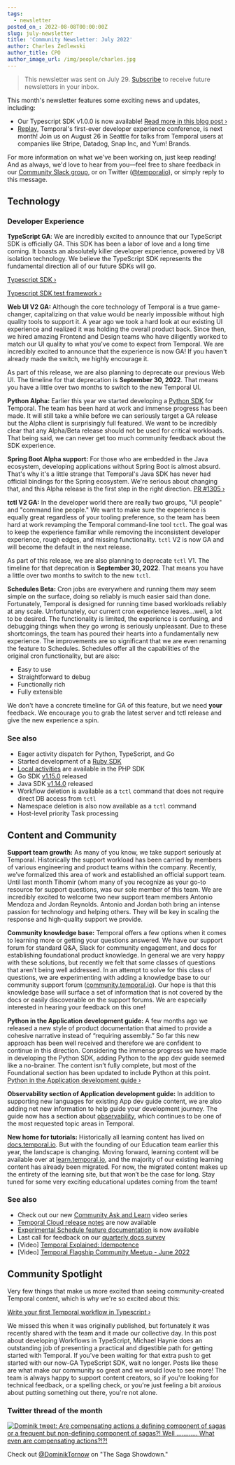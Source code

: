 ```yaml
---
tags:
  - newsletter
posted_on_: 2022-08-08T00:00:00Z
slug: july-newsletter
title: 'Community Newsletter: July 2022'
author: Charles Zedlewski
author_title: CPO
author_image_url: /img/people/charles.jpg
---
```


> This newsletter was sent on July 29. [Subscribe](https://temporal.us17.list-manage.com/subscribe/post?u=2334a0f23e55fd1840613755d&id=3475f910fc) to receive future newsletters in your inbox.

This month's newsletter features some exciting news and updates, including:

*   Our Typescript SDK v1.0.0 is now available! [Read more in this blog post ›](https://docs.temporal.io/blog/typescript-1.0.0)
*   [Replay](https://temporal.io/replay), Temporal's first-ever developer experience conference, is next month! Join us on August 26 in Seattle for talks from Temporal users at companies like Stripe, Datadog, Snap Inc, and Yum! Brands.

For more information on what we've been working on, just keep reading! And as always, we'd love to hear from you—feel free to share feedback in our [Community Slack group](https://temporal.io/slack), or on Twitter ([@temporalio](https://twitter.com/temporalio)), or simply reply to this message.

<!--truncate-->

Technology
----------

### Developer Experience

**TypeScript GA**: We are incredibly excited to announce that our TypeScript SDK is officially GA. This SDK has been a labor of love and a long time coming. It boasts an absolutely killer developer experience, powered by V8 isolation technology. We believe the TypeScript SDK represents the fundamental direction all of our future SDKs will go.

[Typescript SDK ›](https://github.com/temporalio/sdk-typescript)

[Typescript SDK test framework ›](https://docs.temporal.io/typescript/testing/)

**Web UI V2 GA:** Although the core technology of Temporal is a true game-changer, capitalizing on that value would be nearly impossible without high quality tools to support it. A year ago we took a hard look at our existing UI experience and realized it was holding the overall product back. Since then, we hired amazing Frontend and Design teams who have diligently worked to match our UI quality to what you've come to expect from Temporal. We are incredibly excited to announce that the experience is now GA! If you haven't already made the switch, we highly encourage it.

As part of this release, we are also planning to deprecate our previous Web UI. The timeline for that deprecation is **September 30, 2022**. That means you have a little over two months to switch to the new Temporal UI.

**Python Alpha:** Earlier this year we started developing a [Python SDK](https://github.com/temporalio/sdk-python) for Temporal. The team has been hard at work and immense progress has been made. It will still take a while before we can seriously target a GA release but the Alpha client is surprisingly full featured. We want to be incredibly clear that any Alpha/Beta release should not be used for critical workloads. That being said, we can never get too much community feedback about the SDK experience.

**Spring Boot Alpha support:** For those who are embedded in the Java ecosystem, developing applications without Spring Boot is almost absurd. That's why it's a little strange that Temporal's Java SDK has never had official bindings for the Spring ecosystem. We're serious about changing that, and this Alpha release is the first step in the right direction. [PR #1305 ›](https://github.com/temporalio/sdk-java/pull/1305)

**tctl V2 GA:** In the developer world there are really two groups, "UI people" and "command line people." We want to make sure the experience is equally great regardless of your tooling preference, so the team has been hard at work revamping the Temporal command-line tool `tctl`. The goal was to keep the experience familiar while removing the inconsistent developer experience, rough edges, and missing functionality. `tctl` V2 is now GA and will become the default in the next release.

As part of this release, we are also planning to deprecate `tctl` V1. The timeline for that deprecation is **September 30, 2022**. That means you have a little over two months to switch to the new `tctl`.

**Schedules Beta:** Cron jobs are everywhere and running them may seem simple on the surface, doing so reliably is much easier said than done. Fortunately, Temporal is designed for running time based workloads reliably at any scale. Unfortunately, our current cron experience leaves…well, a lot to be desired. The functionality is limited, the experience is confusing, and debugging things when they go wrong is seriously unpleasant. Due to these shortcomings, the team has poured their hearts into a fundamentally new experience. The improvements are so significant that we are even renaming the feature to Schedules. Schedules offer all the capabilities of the original cron functionality, but are also:

*   Easy to use
*   Straightforward to debug
*   Functionally rich
*   Fully extensible

We don't have a concrete timeline for GA of this feature, but we need **your** feedback. We encourage you to grab the latest server and tctl release and give the new experience a spin.

### See also

*   Eager activity dispatch for Python, TypeScript, and Go
*   Started development of a [Ruby SDK](https://github.com/temporalio/sdk-ruby)
*   [Local activities](https://docs.temporal.io/php/activities#local-activity) are available in the PHP SDK
*   Go SDK [v1.15.0](https://github.com/temporalio/sdk-go/releases/tag/v1.15.0) released
*   Java SDK [v1.14.0](https://github.com/temporalio/sdk-java/releases/tag/v1.14.0) released
*   Workflow deletion is available as a `tctl` command that does not require direct DB access from `tctl`
*   Namespace deletion is also now available as a `tctl` command
*   Host-level priority Task processing

Content and Community
---------------------

**Support team growth:** As many of you know, we take support seriously at Temporal. Historically the support workload has been carried by members of various engineering and product teams within the company. Recently, we’ve formalized this area of work and established an official support team. Until last month Tihomir (whom many of you recognize as your go-to resource for support questions, was our sole member of this team. We are incredibly excited to welcome two new support team members Antonio Mendoza and Jordan Reynolds. Antonio and Jordan both bring an intense passion for technology and helping others. They will be key in scaling the response and high-quality support we provide.

**Community knowledge base:** Temporal offers a few options when it comes to learning more or getting your questions answered. We have our support forum for standard Q&A, Slack for community engagement, and docs for establishing foundational product knowledge. In general we are very happy with these solutions, but recently we felt that some classes of questions that aren’t being well addressed. In an attempt to solve for this class of questions, we are experimenting with adding a knowledge base to our community support forum ([community.temporal.io](https://community.temporal.io/)). Our hope is that this knowledge base will surface a set of information that is not covered by the docs or easily discoverable on the support forums. We are especially interested in hearing your feedback on this one!

**Python in the Application development guide:** A few months ago we released a new style of product documentation that aimed to provide a cohesive narrative instead of “requiring assembly.” So far this new approach has been well received and therefore we are confident to continue in this direction. Considering the immense progress we have made in developing the Python SDK, adding Python to the app dev guide seemed like a no-brainer. The content isn’t fully complete, but most of the Foundational section has been updated to include Python at this point. [Python in the Application development guide ›](https://docs.temporal.io/application-development/?lang=python)

**Observability section of Application development guide:** In addition to supporting new languages for existing App dev guide content, we are also adding net new information to help guide your development journey. The guide now has a section about [observability](https://docs.temporal.io/application-development/observability/), which continues to be one of the most requested topic areas in Temporal.

**New home for tutorials:** Historically all learning content has lived on [docs.temporal.io](https://docs.temporal.io). But with the founding of our Education team earlier this year, the landscape is changing. Moving forward, learning content will be available over at [learn.temporal.io](https://learn.temporal.io), and the majority of our existing learning content has already been migrated. For now, the migrated content makes up the entirety of the learning site, but that won’t be the case for long. Stay tuned for some very exciting educational updates coming from the team!

### See also

*   Check out our new [Community Ask and Learn](https://www.youtube.com/playlist?list=PLl9kRkvFJrlRh_OrohmwIvE8OsXSsi7QV) video series
*   [Temporal Cloud release notes](https://docs.temporal.io/cloud/release-notes/) are now available
*   [Experimental Schedule feature documentation](https://docs.temporal.io/workflows#schedules) is now available
*   Last call for feedback on our [quarterly docs survey](https://forms.gle/VWgQdPbV5qa8zJVBA)
*   \[Video\] [Temporal Explained: Idempotence](https://www.youtube.com/watch?v=JpBNKuYMB10)
*   \[Video\] [Temporal Flagship Community Meetup - June 2022](https://www.youtube.com/watch?v=yPZK82Kwe3o)

Community Spotlight
-------------------

Very few things that make us more excited than seeing community-created Temporal content, which is why we're so excited about this:

[Write your first Temporal workflow in Typescript ›](https://www.bitovi.com/blog/write-your-first-temporal-workflow-in-typescript)

We missed this when it was originally published, but fortunately it was recently shared with the team and it made our collective day. In this post about developing Workflows in TypeScript, Michael Haynie does an outstanding job of presenting a practical and digestible path for getting started with Temporal. If you've been waiting for that extra push to get started with our now-GA TypeScript SDK, wait no longer. Posts like these are what make our community so great and we would love to see more! The team is always happy to support content creators, so if you're looking for technical feedback, or a spelling check, or you're just feeling a bit anxious about putting something out there, you're not alone.

### Twitter thread of the month

[![Dominik tweet: Are compensating actions a defining component of sagas or a frequent but non-defining component of sagas?! Well ............ What even are compensating actions?!?!](https://pages.temporal.io/rs/250-WIU-007/images/dominik-tornow-saga-showdown.png)](https://twitter.com/DominikTornow/status/1547685647975997440)

Check out [@DominikTornow](https://twitter.com/DominikTornow/status/1547685647975997440) on "The Saga Showdown."
